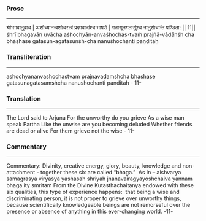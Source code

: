 ### Prose 
 --- 
श्रीभगवानुवाच |
अशोच्यानन्वशोचस्त्वं प्रज्ञावादांश्च भाषसे |
गतासूनगतासूंश्च नानुशोचन्ति पण्डिता: || 11||
śhrī bhagavān uvācha
aśhochyān-anvaśhochas-tvaṁ prajñā-vādānśh cha bhāṣhase
gatāsūn-agatāsūnśh-cha nānuśhochanti paṇḍitāḥ

### Transliteration 
 --- 
ashochyananvashochastvam prajnavadamshcha bhashase gatasunagatasumshcha nanushochanti panditah - 11-

### Translation 
 --- 
The Lord said to Arjuna For the unworthy do you grieve As a wise man speak Partha Like the unwise are you becoming deluded Whether friends are dead or alive For them grieve not the wise - 11-

### Commentary 
 --- 
Commentary: Divinity, creative energy, glory, beauty, knowledge and non-attachment - together these six are called “bhaga.”  As in – aishvarya samagrasya viryasya yashasah shriyah jnanavairagyayoshchaiva yannam bhaga ity smritam From the Divine Kutasthachaitanya endowed with these six qualities, this type of experience happens:  that being a wise and discriminating person, it is not proper to grieve over unworthy things, because scientifically knowledgeable beings are not remorseful over the presence or absence of anything in this ever-changing world. -11-